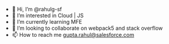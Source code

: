 - 👋 Hi, I’m @rahulg-sf
- 👀 I’m interested in Cloud | JS
- 🌱 I’m currently learning MFE
- 💞️ I’m looking to collaborate on webpack5 and stack overflow
- 📫 How to reach me gupta.rahul@salesforce.com

<!---
rahulg-sf/rahulg-sf is a ✨ special ✨ repository because its `README.md` (this file) appears on your GitHub profile.
You can click the Preview link to take a look at your changes.
--->
